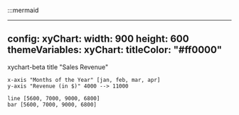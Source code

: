 :::mermaid

---
config:
    xyChart:
        width: 900
        height: 600
    themeVariables:
        xyChart:
            titleColor: "#ff0000"
---
xychart-beta 
    title "Sales Revenue"

    x-axis "Months of the Year" [jan, feb, mar, apr]
    y-axis "Revenue (in $)" 4000 --> 11000

    line [5600, 7000, 9000, 6800]
    bar [5600, 7000, 9000, 6800]